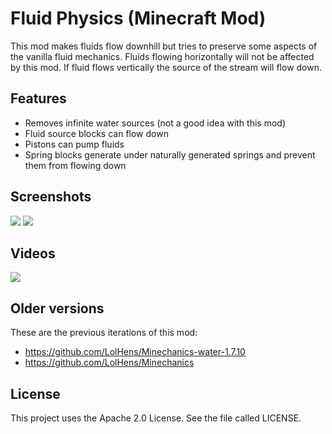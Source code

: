 # Fluid Physics (Minecraft Mod)
This mod makes fluids flow downhill but tries to preserve some aspects of the vanilla fluid mechanics.
Fluids flowing horizontally will not be affected by this mod. If fluid flows vertically the source of the stream will flow down.

## Features
- Removes infinite water sources (not a good idea with this mod)
- Fluid source blocks can flow down
- Pistons can pump fluids
- Spring blocks generate under naturally generated springs and prevent them from flowing down

## Screenshots
![](https://raw.githubusercontent.com/LolHens/mc-fluid-physics/master/screenshots/2020-07-07_00.22.08.png)
![](https://raw.githubusercontent.com/LolHens/mc-fluid-physics/master/screenshots/2020-07-07_01.09.31.png)

## Videos
[![](https://img.youtube.com/vi/ruu0PwRRzL8/0.jpg)](https://www.youtube.com/watch?v=ruu0PwRRzL8)

## Older versions
These are the previous iterations of this mod:
- https://github.com/LolHens/Minechanics-water-1.7.10
- https://github.com/LolHens/Minechanics

## License
This project uses the Apache 2.0 License. See the file called LICENSE.
